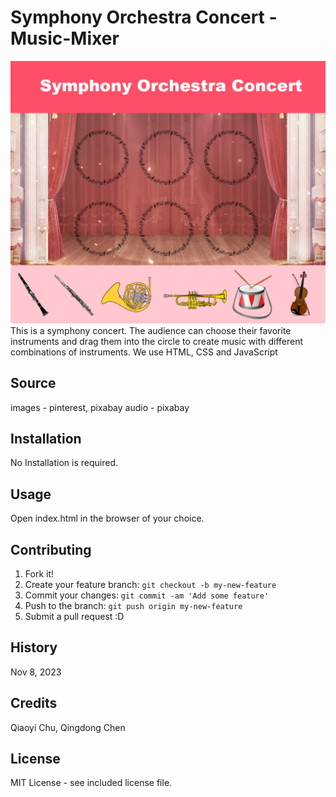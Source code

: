 # Symphony Orchestra Concert - Music-Mixer
![Symphony Orchestra Concert ](images/template.png)
This is a symphony concert. The audience can choose their favorite instruments and drag them into the circle to create music with different combinations of instruments. We use HTML, CSS and JavaScript


## Source
images - pinterest, pixabay
audio - pixabay

## Installation

No Installation is required.

## Usage

Open index.html in the browser of your choice.

## Contributing

1. Fork it!
2. Create your feature branch: `git checkout -b my-new-feature`
3. Commit your changes: `git commit -am 'Add some feature'`
4. Push to the branch: `git push origin my-new-feature`
5. Submit a pull request :D

## History

Nov 8, 2023

## Credits

Qiaoyi Chu, Qingdong Chen

## License

MIT License - see included license file.